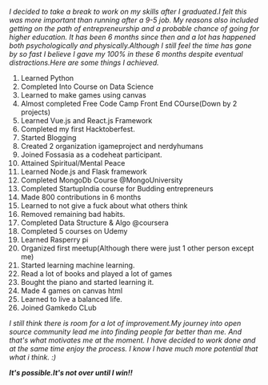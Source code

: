 *I decided to take a break to work on my skills after I graduated.I felt this was more important than running after a 9-5 job.
My reasons also included getting on the path of entrepreneurship and a probable chance of going for higher education.
It has been 6 months since then and a lot has happened both psychologically and physically.Although I still feel the time has
gone by so fast I believe I gave my 100% in these 6 months despite eventual distractions.Here are some things I achieved.*

1. Learned Python
2. Completed Into Course on Data Science
3. Learned to make games using canvas 
4. Almost completed Free Code Camp Front End COurse(Down by 2 projects)
5. Learned Vue.js and React.js Framework
6. Completed my first Hacktoberfest.
7. Started Blogging
8. Created 2 organization igameproject and nerdyhumans 
9. Joined Fossasia as a codeheat participant.
10. Attained Spiritual/Mental Peace
11. Learned Node.js and Flask framework 
12. Completed MongoDb Course @MongoUniversity
13. Completed StartupIndia course for Budding entrepreneurs
14. Made 800 contributions in 6 months
15. Learned to not give a fuck about what others think
16. Removed remaining bad habits.
17. Completed Data Structure & Algo @coursera
18. Completed 5 courses on Udemy
19. Learned Rasperry pi
20. Organized first meetup(Although there were just 1 other person except me)
21. Started learning machine learning.
22. Read a lot of books and played a lot of games
23. Bought the piano and started learning it.
24. Made 4 games on canvas html
25. Learned to live a balanced life.
26. Joined Gamkedo CLub

*I still think there is room for a lot of improvement.My journey into open source community lead me into finding people far
better than me. And that's what motivates me at the moment. I have decided to work done and at the same time enjoy the process. I know I have much more potential that what i think. :)*

__*It's possible.It's not over until I win!!*__
